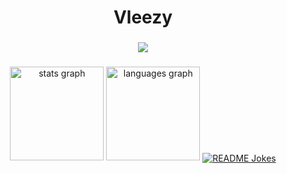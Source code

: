 <!-- ### Hi there 👋 -->

<h1 align="center">Vleezy</h1>

###

<div align="center">
  <img src="https://profile-counter.glitch.me/Vleezy/count.svg?"  />
</div>

###

<div align="center">
  <img src="https://github-readme-stats.vercel.app/api?hide_title=false&hide_rank=false&show_icons=true&include_all_commits=true&count_private=true&disable_animations=false&theme=dracula&locale=en&hide_border=false&username=Vleezy" height="150" alt="stats graph"  />
  <img src="https://github-readme-stats.vercel.app/api/top-langs?locale=en&hide_title=false&layout=compact&card_width=320&langs_count=5&theme=dracula&hide_border=false&username=Vleezy" height="150" alt="languages graph"  />
  <a href="https://readme-jokes.vercel.app"><img align="center" src="https://readme-jokes.vercel.app/api" alt="README Jokes" /></a>
</div>


###





<!-- <img src="https://komarev.com/ghpvc/?username=Vleezy&color=brightgreen" alt="watching_count" />

<br>

<a href="https://readme-jokes.vercel.app"><img align="center" src="https://readme-jokes.vercel.app/api" alt="README Jokes" /></a> -->








<!-- <img src="https://github-readme-stats.vercel.app/api/top-langs?username=Vleezy&show_icons=true&locale=en&layout=compact&theme=chartreuse-dark" alt="ovi" /> -->
